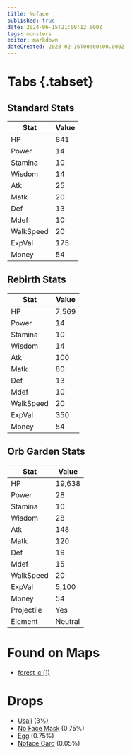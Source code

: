 ```yaml
---
title: Noface
published: true
date: 2024-06-15T21:09:12.000Z
tags: monsters
editor: markdown
dateCreated: 2023-02-16T00:00:00.000Z
---
```


# Tabs {.tabset}

## Standard Stats

|Stat|Value|
|-|-|
|HP|841|
|Power|14|
|Stamina|10|
|Wisdom|14|
|Atk|25|
|Matk|20|
|Def|13|
|Mdef|10|
|WalkSpeed|20|
|ExpVal|175|
|Money|54|
## Rebirth Stats

|Stat|Value|
|-|-|
|HP|7,569|
|Power|14|
|Stamina|10|
|Wisdom|14|
|Atk|100|
|Matk|80|
|Def|13|
|Mdef|10|
|WalkSpeed|20|
|ExpVal|350|
|Money|54|
## Orb Garden Stats

|Stat|Value|
|-|-|
|HP|19,638|
|Power|28|
|Stamina|10|
|Wisdom|28|
|Atk|148|
|Matk|120|
|Def|19|
|Mdef|15|
|WalkSpeed|20|
|ExpVal|5,100|
|Money|54|
|Projectile|Yes|
|Element|Neutral|

# Found on Maps
 * [forest_c (1)](/maps/forest_c)

# Drops
 * [Usali](/items/usali) (3%)
 * [No Face Mask](/items/no-face-mask) (0.75%)
 * [Egg](/items/egg) (0.75%)
 * [Noface Card](/items/noface-card) (0.05%)
